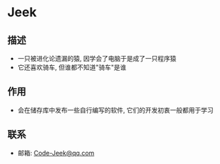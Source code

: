 # Jeek

## 描述

- 一只被进化论遗漏的猿, 因学会了电脑于是成了一只程序猿
- 它还喜欢骑车, 但谁都不知道"骑车"是谁

## 作用

- 会在储存库中发布一些自行编写的软件, 它们的开发初衷一般都用于学习

## 联系

- 邮箱: Code-Jeek@qq.com
